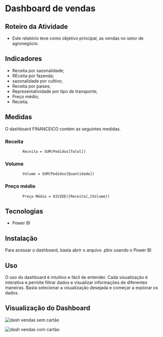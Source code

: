 
# Dashboard de vendas 

## Roteiro da Atividade

- Este relatório teve como objetivo principal, as vendas no setor de agronegócio. 

## Indicadores

- Receita por sazonalidade;
- REceita por fazenda;  
- sazonalidade por cultivo;
- Receita por paises;
- Representatividade por tipo de transporte;
- Preço médio;
- Receita.


## Medidas
O dashboard FINANCEICO contém as seguintes medidas. 

### Receita 
            Receita = SUM(Pedidos[Total])

### Volume 
            Volume = SUM(Pedidos[Quantidade])

### Preço médio

            Preço Médio = DIVIDE([Receita],[Volume])

## Tecnologias

- Power BI

## Instalação

Para acessar o dashboard, basta abrir o arquivo .pbix usando o Power BI

## Uso

O uso do dashboard é intuitivo e fácil de entender. Cada visualização é interativa e permite filtrar dados e visualizar informações de diferentes maneiras. Basta selecionar a visualização desejada e começar a explorar os dados.

## Visualização do Dashboard


![dash vendas sem cartão](https://github.com/user-attachments/assets/35c62667-1f48-4da9-8fa0-4ecf57e642b1)

![dash vendas com cartão](https://github.com/user-attachments/assets/a6b1c941-2792-4d43-ad63-5ac20895e2ca)